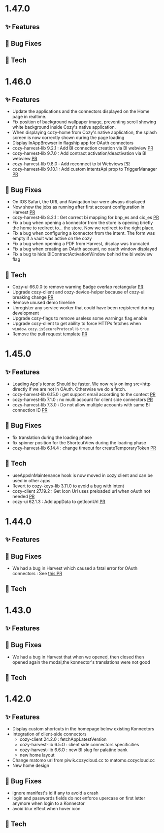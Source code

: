# 1.47.0

## ✨ Features

## 🐛 Bug Fixes

## 🔧 Tech

# 1.46.0

## ✨ Features

* Update the applications and the connectors displayed on the Home page in realtime.
* Fix position of background wallpaper image, preventing scroll showing white background inside Cozy's native application.
* When displaying cozy-home from Cozy's native application, the splash screen is now correctly shown during the page loading
* Display InAppBrowser in flagship app for OAuth connectors
* cozy-harvest-lib 9.2.1 : Add BI connection creation via BI webview  [PR](https://github.com/cozy/cozy-libs/pull/1570)
* cozy-harvest-lib 9.7.0 : Add contract activation/deactivation via BI webview  [PR](https://github.com/cozy/cozy-libs/pull/1627)
* cozy-harvest-lib 9.8.0 : Add reconnect to bi Webviews  [PR](https://github.com/cozy/cozy-libs/pull/1656)
* cozy-harvest-lib 9.10.1 : Add custom intentsApi prop to TriggerManager [PR](https://github.com/cozy/cozy-libs/pull/1663)

## 🐛 Bug Fixes

* On IOS Safari, the URL and Navigation bar were always displayed
* Now show the jobs as running after first account configuration in Harvest [PR](https://github.com/cozy/cozy-libs/pull/1515)
* cozy-harvest-lib 8.2.1 : Get correct bi mapping for bnp_es and cic_es [PR](https://github.com/cozy/cozy-libs/pull/1531)
* Fix a bug when opening a konnector from the store is opening briefly the home to redirect to... the store. Now we redirect to the right place.
* Fix a bug when configuring a konnector from the intent. The form was empty if a vault was active on the cozy
* Fix a bug when opening a PDF from Harvest, display was truncated.
* Fix a bug when creating an OAuth account, no oauth window displayed
* Fix a bug to hide BIContractActivationWindow behind the bi webview flag

## 🔧 Tech

* Cozy-ui 66.0.0 to remove warning Badge overlap rectangular [PR](https://github.com/cozy/cozy-home/pull/1771)
* Upgrade cozy-client and cozy-device-helper because of cozy-ui breaking change [PR](https://github.com/cozy/cozy-home/pull/1771)
* Remove unused demo timeline
* Unregister any service worker that could have been registered during development
* Upgrade cozy-flags to remove useless some warnings flag.enable
* Upgrade cozy-client to get ability to force HTTPs fetches when `window.cozy.isSecureProtocol` is `true`
* Remove the pull request template [PR](https://github.com/cozy/cozy-home/pull/1808)

# 1.45.0

## ✨ Features
* Loading App's icons: Should be faster. We now rely on img src=http directly if we are not in OAuth. Otherwise we do a fetch.
* cozy-harvest-lib 6.15.0 : get support email according to the contect [PR](https://github.com/cozy/cozy-libs/pull/1392)
* cozy-harvest-lib 7.1.0 : no multi account for client side connectors [PR](https://github.com/cozy/cozy-libs/pull/1406)
* cozy-harvest-lib 7.3.0 : Do not allow multiple accounts with same BI connection ID [PR](https://github.com/cozy/cozy-libs/pull/1464)


## 🐛 Bug Fixes

* fix translation during the loading phase
* fix spinner position for the ShortcutView during the loading phase
* cozy-harvest-lib 6.14.4 : change timeout for createTemporaryToken [PR](https://github.com/cozy/cozy-libs/pull/1391)

## 🔧 Tech

* useAppsInMaintenance hook is now moved in cozy client and can be used in other apps
* Revert to cozy-keys-lib 3.11.0 to avoid a bug with intent
* cozy-client 27.19.2 : Get Icon Url uses preloaded url when oAuth not needed [PR](https://github.com/cozy/cozy-client/pull/1134/files)
* cozy-ui 62.1.3 : Add appData to getIconUrl [PR](https://github.com/cozy/cozy-ui/pull/2064/)

# 1.44.0

## ✨ Features

## 🐛 Bug Fixes

* We had a bug in Harvest which caused a fatal error for OAuth connectors : See [this PR](https://github.com/cozy/cozy-libs/pull/1390)

## 🔧 Tech

# 1.43.0

## ✨ Features

## 🐛 Bug Fixes
* We had a bug in Harvest that when we opened, then closed then opened again the modal,the konnector's translations were not good
## 🔧 Tech

# 1.42.0

## ✨ Features

* Display custom shortcuts in the homepage below existing Konnectors
* Integration of client-side connectors
  * cozy-client 24.2.0 : fetchAppLatestVersion
  * cozy-harvest-lib 6.5.O : client side connectors specificities
  * cozy-harvest-lib 6.6.O : new BI slug for palatine bank
  * new home layout
* Change matomo url from piwik.cozycloud.cc to matomo.cozycloud.cc
* New home design

## 🐛 Bug Fixes

* ignore manifest's id if any to avoid a crash
* login and passwords fields do not enforce upercase on first letter anymore when login to a Konnector
* avoid blur effect when hover icon

## 🔧 Tech
